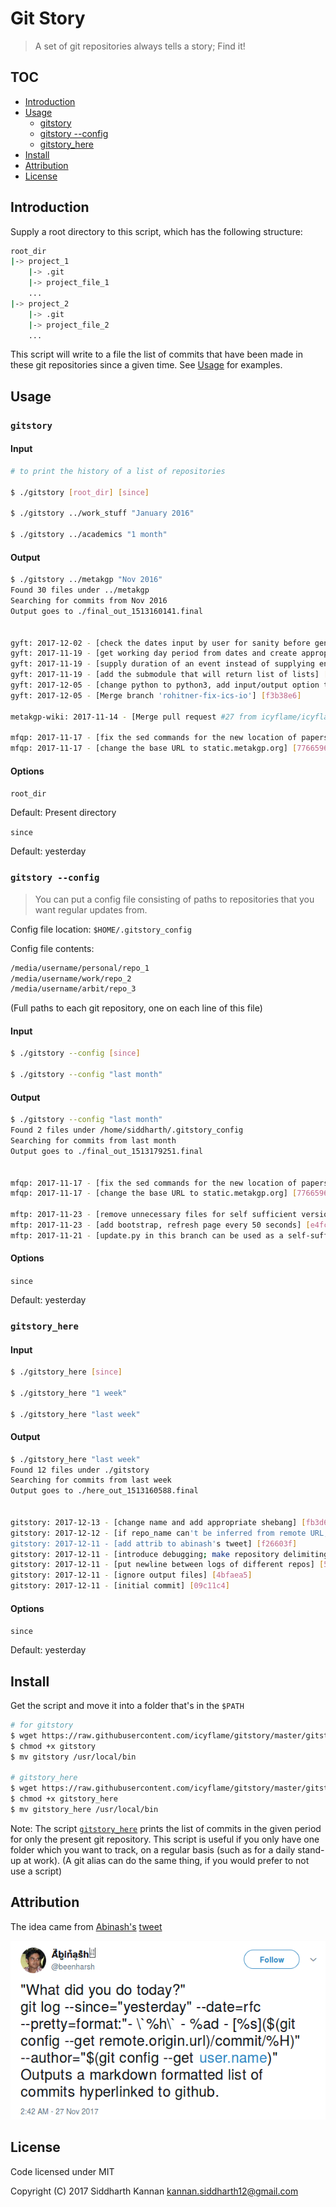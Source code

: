 # Git Story

> A set of git repositories always tells a story; Find it!

## TOC

- [Introduction](#introduction)
- [Usage](#usage)
  - [gitstory](#gitstory)
  - [gitstory --config](#gitstory---config)
  - [gitstory_here](#gitstory_here)
- [Install](#install)
- [Attribution](#attribution)
- [License](#license)

## Introduction

Supply a root directory to this script, which has the following structure:

```sh
root_dir
|-> project_1
    |-> .git
    |-> project_file_1
    ...
|-> project_2
    |-> .git
    |-> project_file_2
    ...
```

This script will write to a file the list of commits that have been made in
these git repositories since a given time. See [Usage](#usage) for examples.

## Usage

### `gitstory`

#### Input

```sh
# to print the history of a list of repositories

$ ./gitstory [root_dir] [since]

$ ./gitstory ../work_stuff "January 2016"

$ ./gitstory ../academics "1 month"
```

#### Output

```sh
$ ./gitstory ../metakgp "Nov 2016"
Found 30 files under ../metakgp
Searching for commits from Nov 2016
Output goes to ./final_out_1513160141.final


gyft: 2017-12-02 - [check the dates input by user for sanity before generating timetable] [426ccec]
gyft: 2017-11-19 - [get working day period from dates and create appropriate events] [252163e]
gyft: 2017-11-19 - [supply duration of an event instead of supplying end date][6c04df3]
gyft: 2017-11-19 - [add the submodule that will return list of lists] [cf8296b]
gyft: 2017-12-05 - [change python to python3, add input/output option to readme][2f5b548]
gyft: 2017-12-05 - [Merge branch 'rohitner-fix-ics-io'] [f3b38e6]

metakgp-wiki: 2017-11-14 - [Merge pull request #27 from icyflame/icyflame/put-peqp-in-static] [ae89734]

mfqp: 2017-11-17 - [fix the sed commands for the new location of papers][a655100]
mfqp: 2017-11-17 - [change the base URL to static.metakgp.org] [7766596]
```

#### Options

`root_dir`

Default: Present directory

`since`

Default: yesterday

### `gitstory --config`

> You can put a config file consisting of paths to repositories that you want
> regular updates from.

Config file location: `$HOME/.gitstory_config`

Config file contents:

```txt
/media/username/personal/repo_1
/media/username/work/repo_2
/media/username/arbit/repo_3
```

(Full paths to each git repository, one on each line of this file)

#### Input

```sh
$ ./gitstory --config [since]

$ ./gitstory --config "last month"
```

#### Output

```sh
$ ./gitstory --config "last month"  
Found 2 files under /home/siddharth/.gitstory_config
Searching for commits from last month
Output goes to ./final_out_1513179251.final


mfqp: 2017-11-17 - [fix the sed commands for the new location of papers] [a655100]
mfqp: 2017-11-17 - [change the base URL to static.metakgp.org] [7766596]

mftp: 2017-11-23 - [remove unnecessary files for self sufficient version] [a7b5745]
mftp: 2017-11-23 - [add bootstrap, refresh page every 50 seconds] [e4fcf9e]
mftp: 2017-11-21 - [update.py in this branch can be used as a self-sufficient script] [21a1da0]
```

#### Options

`since`

Default: yesterday

### `gitstory_here`

#### Input

```sh
$ ./gitstory_here [since]

$ ./gitstory_here "1 week"

$ ./gitstory_here "last week"
```

#### Output

```sh
$ ./gitstory_here "last week" 
Found 12 files under ./gitstory
Searching for commits from last week
Output goes to ./here_out_1513160588.final


gitstory: 2017-12-13 - [change name and add appropriate shebang] [fb3d67a]
gitstory: 2017-12-12 - [if repo_name can't be inferred from remote URL, use folder name] [d64384a]
gitstory: 2017-12-11 - [add attrib to abinash's tweet] [f26603f]
gitstory: 2017-12-11 - [introduce debugging; make repository delimiting more consistent] [9891cf0]
gitstory: 2017-12-11 - [put newline between logs of different repos] [5bcdbec]
gitstory: 2017-12-11 - [ignore output files] [4bfaea5]
gitstory: 2017-12-11 - [initial commit] [09c11c4]
```

#### Options

`since`

Default: yesterday

## Install

Get the script and move it into a folder that's in the `$PATH`

```sh
# for gitstory
$ wget https://raw.githubusercontent.com/icyflame/gitstory/master/gitstory
$ chmod +x gitstory
$ mv gitstory /usr/local/bin

# gitstory_here
$ wget https://raw.githubusercontent.com/icyflame/gitstory/master/gitstory_here
$ chmod +x gitstory_here
$ mv gitstory_here /usr/local/bin
```

Note: The script
[`gitstory_here`](https://raw.githubusercontent.com/icyflame/gitstory/master/gitstory_here)
prints the list of commits in the given period for only the present git
repository. This script is useful if you only have one folder which you want to
track, on a regular basis (such as for a daily stand-up at work). (A git alias
can do the same thing, if you would prefer to not use a script)

## Attribution

The idea came from [Abinash's](https://github.com/abinashmeher999)
[tweet](https://twitter.com/beenharsh/status/935096376211279872)

[![img](./tweet.png)](https://twitter.com/beenharsh/status/935096376211279872)

## License

Code licensed under MIT

Copyright (C) 2017  Siddharth Kannan <kannan.siddharth12@gmail.com>
